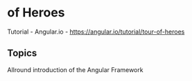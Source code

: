 # of Heroes

Tutorial - Angular.io - https://angular.io/tutorial/tour-of-heroes

## Topics

Allround introduction of the Angular Framework


